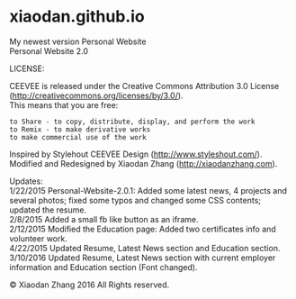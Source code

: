 xiaodan.github.io  
====================
My newest version Personal Website  
Personal Website 2.0

LICENSE:  

CEEVEE is released under the Creative Commons Attribution 3.0 License
(http://creativecommons.org/licenses/by/3.0/).  
This means that you are free:  

    to Share - to copy, distribute, display, and perform the work  
    to Remix - to make derivative works  
    to make commercial use of the work  

Inspired by Stylehout CEEVEE Design (http://www.styleshout.com/).  
Modified and Redesigned by Xiaodan Zhang (http://xiaodanzhang.com).  

Updates:  
1/22/2015 Personal-Website-2.0.1: Added some latest news, 4 projects and several photos; fixed some typos and changed some CSS contents; updated the resume.  
2/8/2015  Added a small fb like button as an iframe.  
2/12/2015 Modified the Education page: Added two certificates info and volunteer work.  
4/22/2015 Updated Resume, Latest News section and Education section.    
3/10/2016 Updated Resume, Latest News section with current employer information and Education section (Font changed).  

© Xiaodan Zhang 2016 All Rights reserved.  

